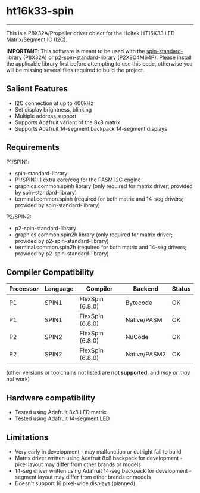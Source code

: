 # ht16k33-spin 
--------------

This is a P8X32A/Propeller driver object for the Holtek HT16K33 LED Matrix/Segment IC (I2C).

**IMPORTANT**: This software is meant to be used with the [spin-standard-library](https://github.com/avsa242/spin-standard-library) (P8X32A) or [p2-spin-standard-library](https://github.com/avsa242/p2-spin-standard-library) (P2X8C4M64P). Please install the applicable library first before attempting to use this code, otherwise you will be missing several files required to build the project.


## Salient Features

* I2C connection at up to 400kHz
* Set display brightness, blinking
* Multiple address support
* Supports Adafruit variant of the 8x8 matrix
* Supports Adafruit 14-segment backpack 14-segment displays


## Requirements

P1/SPIN1:
* spin-standard-library
* P1/SPIN1: 1 extra core/cog for the PASM I2C engine
* graphics.common.spinh library (only required for matrix driver; provided by
spin-standard-library)
* terminal.common.spinh (required for both matrix and 14-seg drivers; provided by
spin-standard-library)

P2/SPIN2:
* p2-spin-standard-library
* graphics.common.spin2h library (only required for matrix driver; provided by
p2-spin-standard-library)
* terminal.common.spin2h (required for both matrix and 14-seg drivers; provided by
p2-spin-standard-library)


## Compiler Compatibility

| Processor | Language | Compiler               | Backend      | Status                |
|-----------|----------|------------------------|--------------|-----------------------|
| P1        | SPIN1    | FlexSpin (6.8.0)       | Bytecode     | OK                    |
| P1        | SPIN1    | FlexSpin (6.8.0)       | Native/PASM  | OK                    |
| P2        | SPIN2    | FlexSpin (6.8.0)       | NuCode       | OK                    |
| P2        | SPIN2    | FlexSpin (6.8.0)       | Native/PASM2 | OK                    |

(other versions or toolchains not listed are __not supported__, and _may or may not_ work)


## Hardware compatibility

* Tested using Adafruit 8x8 LED matrix
* Tested using Adafruit 14-segment LED


## Limitations

* Very early in development - may malfunction or outright fail to build
* Matrix driver written using Adafruit 8x8 backpack for development - pixel layout may differ from other brands or models
* 14-seg driver written using Adafruit 14-seg backpack for development - segment layout may differ from other brands or models
* Doesn't support 16 pixel-wide displays (planned)

